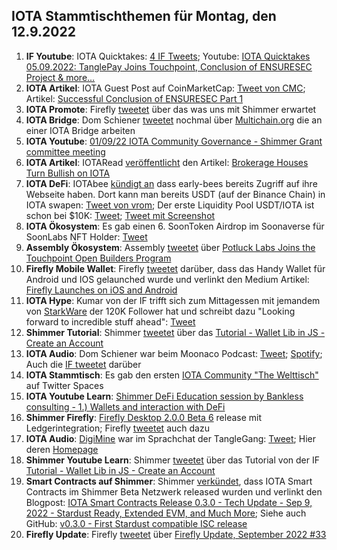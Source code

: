 ## IOTA Stammtischthemen für Montag, den 12.9.2022

1. **IF Youtube**: IOTA Quicktakes: [4 IF Tweets](https://twitter.com/iota/status/1566712865515798528?s=20&t=ZqJHDRHuFrCkFGpakvV-Ug); Youtube: [IOTA Quicktakes 05.09.2022: TanglePay Joins Touchpoint, Conclusion of ENSURESEC Project & more...](https://www.youtube.com/watch?v=InEz8cMb18k)
2. **IOTA Artikel**: IOTA Guest Post auf CoinMarketCap: [Tweet von CMC](https://twitter.com/CoinMarketCap/status/1566705191172427777?s=20&t=T7tRXPKL2FrMqWsXTJjJPA); Artikel: [Successful Conclusion of ENSURESEC Part 1](https://coinmarketcap.com/community/articles/35380)
3. **IOTA Promote**: Firefly [tweetet](https://twitter.com/fireflywallet/status/1566823473435054084?s=20&t=BW75KA1Ey8Cw3UyNXLK8lg) über das was uns mit Shimmer erwartet
4. **IOTA Bridge**: Dom Schiener [tweetet](https://twitter.com/DomSchiener/status/1567085808653328385?s=20&t=GadandAhCC_0qZrTN6pLlg) nochmal über [Multichain.org](https://multichain.org/) die an einer IOTA Bridge arbeiten
5. **IOTA Youtube**: [01/09/22 IOTA Community Governance - Shimmer Grant committee meeting](https://www.youtube.com/watch?v=nFkWEkdSblU)
6. **IOTA Artikel**: IOTARead [veröffentlicht](https://twitter.com/iotaread/status/1567190395045519360?s=20&t=4mXDRwL3EiwFUWx9XVl__g) den Artikel: [Brokerage Houses Turn Bullish on IOTA](https://iotaread.com/119-brokerage-houses-turn-bullish-on-iota)
7. **IOTA DeFi**: IOTAbee [kündigt an](https://twitter.com/iotabee/status/1567439645176397824?s=20&t=dPDfDwJN6FyYu7l7SygK3A) dass early-bees bereits Zugriff auf ihre Webseite haben. Dort kann man bereits USDT (auf der Binance Chain) in IOTA swapen: [Tweet von vrom](https://twitter.com/Vrom14286662/status/1567480704908279808?s=20&t=U5P8nDscMYqY5-azWd8wtg); Der erste Liquidity Pool USDT/IOTA ist schon bei $10K: [Tweet](https://twitter.com/iotabee/status/1567461763037405184?s=20&t=U5P8nDscMYqY5-azWd8wtg); [Tweet mit Screenshot](https://twitter.com/AlvaroMuro4/status/1567475985284567040?s=20&t=ZWya_RIknDNT6LhelzaO2A)
8. **IOTA Ökosystem**: Es gab einen 6. SoonToken Airdrop im Soonaverse für SoonLabs NFT Holder: [Tweet](https://twitter.com/soon_labs/status/1567401967953256448)
9. **Assembly Ökosystem**: Assembly [tweetet](https://twitter.com/assembly_net/status/1567497931388747776?s=20&t=CJ1t3aUsNYyxoKGuP89FcQ) über [Potluck Labs Joins the Touchpoint Open Builders Program](https://blog.assembly.sc/potluck-labs-joins-touchpoint/) 
10. **Firefly Mobile Wallet**: Firefly [tweetet](https://twitter.com/fireflywallet/status/1567500373941690368?s=20&t=oncsUXPsEl47ELVls5gAPw) darüber, dass das Handy Wallet für Android und IOS gelaunched wurde und verlinkt den Medium Artikel: [Firefly Launches on iOS and Android](https://medium.com/@fireflywallet/firefly-launches-on-ios-and-android-bd0b1858ae5f) 
11. **IOTA Hype**: Kumar von der IF trifft sich zum Mittagessen mit jemandem von [StarkWare](https://twitter.com/StarkWareLtd) der 120K Follower hat und schreibt dazu "Looking forward to incredible stuff ahead": [Tweet](https://twitter.com/kranirudha/status/1567802287145484289?s=20&t=Az5rfoPBDFIwBSdEXNybDA)
12. **Shimmer Tutorial**: Shimmer [tweetet](https://twitter.com/shimmernet/status/1567815011807928323?s=20&t=LnnKYaVf04oDEZLNaJKaog) über das [Tutorial - Wallet Lib in JS - Create an Account](https://www.youtube.com/watch?v=c00q66ePEwI)
13. **IOTA Audio**: Dom Schiener war beim Moonaco Podcast: [Tweet](https://twitter.com/MoonacoPodcast/status/1567815555582726146?s=20&t=8DL-aG0qQHnxsjqayJbXgw); [Spotify](https://open.spotify.com/episode/7uwYGq1DVQGlgdu8eTauqI); Auch die [IF tweetet](https://twitter.com/iota/status/1568177399161831425?s=20&t=Az5rfoPBDFIwBSdEXNybDA) darüber
14. **IOTA Stammtisch**: Es gab den ersten [IOTA Community "The Welttisch"](https://twitter.com/i/spaces/1rmGPkLNzwYKN) auf Twitter Spaces
15. **IOTA Youtube Learn**: [Shimmer DeFi Education session by Bankless consulting - 1.) Wallets and interaction with DeFi](https://www.youtube.com/watch?v=wSOFHdOBFTc&feature=youtu.be)
16. **Shimmer Firefly**: [Firefly Desktop 2.0.0 Beta 6](https://github.com/iotaledger/firefly/releases/tag/desktop-2.0.0-beta-6) release mit Ledgerintegration; Firefly [tweetet](https://twitter.com/fireflywallet/status/1568199239880130560?s=20&t=Az5rfoPBDFIwBSdEXNybDA) auch dazu
17. **IOTA Audio**: [DigiMine](https://twitter.com/DigiMine_) war im Sprachchat der TangleGang: [Tweet](https://twitter.com/GangTangleTalk/status/1567882683421806601); Hier deren [Homepage](https://linktr.ee/Digimine)
18. **Shimmer Youtube Learn**: Shimmer [tweetet](https://twitter.com/shimmernet/status/1567815011807928323?s=20&t=6nm7NUJE12nPrJ14YUXOtg) über das Tutorial von der IF [Tutorial - Wallet Lib in JS - Create an Account](https://www.youtube.com/watch?v=c00q66ePEwI)
19. **Smart Contracts auf Shimmer**: Shimmer [verkündet](https://twitter.com/shimmernet/status/1568242094841516034?s=20&t=Az5rfoPBDFIwBSdEXNybDA), dass IOTA Smart Contracts im Shimmer Beta Netzwerk released wurden und verlinkt den Blogpost: [IOTA Smart Contracts Release 0.3.0 - Tech Update - Sep 9, 2022 - Stardust Ready, Extended EVM, and Much More](https://blog.shimmer.network/iota-smart-contracts-release-030/); Siehe auch GitHub: [v0.3.0 - First Stardust compatible ISC release](https://github.com/iotaledger/wasp/releases/tag/v0.3.0)
20. **Firefly Update**: Firefly [tweetet](https://twitter.com/fireflywallet/status/1568252019667787783?s=20&t=Az5rfoPBDFIwBSdEXNybDA) über [Firefly Update, September 2022 #33](https://github.com/iotaledger/engineering-updates/discussions/33)






